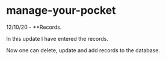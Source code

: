# manage-your-pocket
12/10/20 - **Records.

In this update I have entered the records. 

Now one can delete, update and add records to the database.
